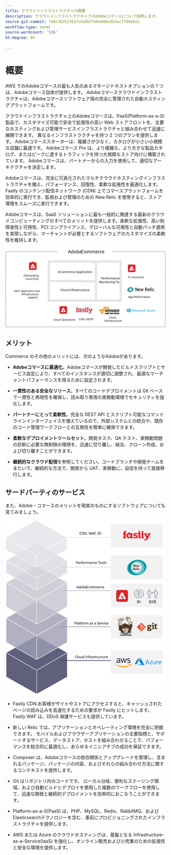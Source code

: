 ```yaml
---
title: クラウドインフラストラクチャの概要
description: クラウドインフラストラクチャでのAdobeコマースについて説明します。
source-git-commit: 748c302527617c6a9bf7d6e666c6b3acff89e021
workflow-type: tm+mt
source-wordcount: '536'
ht-degree: 0%

---
```



# 概要

AWS でのAdobeコマースの最も人気のあるマネージドホストオプションの 1 つは、Adobeコマース自体が提供します。 Adobeコマースクラウドインフラストラクチャは、Adobeコマースソフトウェア用の完全に管理された自動ホスティングプラットフォームです。

クラウドインフラストラクチャ上のAdobeコマースは、PaaS(Platform-as-a-S) 製品で、カスタマイズ可能で安全で拡張性の高い Web ストアフロントを、主要なホスティングおよび管理サービスインフラストラクチャと組み合わせて迅速に展開できます。 異なるインフラストラクチャを持つ 2 つのプランを提供します。 Adobeコマーススターターは、複雑さが少なく、カタログが小さい小規模な店舗に最適です。 Adobeコマース Pro は、より複雑な、より大きな製品カタログ、またはピークに達するトラフィックを持つ大規模なストア向けに構築されています。 Adobeコマースは、パートナーからの入力を使用して、適切なアーキテクチャを決定します。

Adobeコマースは、完全に冗長化されたマルチクラウドホスティングインフラストラクチャを備え、パフォーマンス、回復性、柔軟な拡張性を最適化します。 Fastly のコンテンツ配信ネットワーク (CDN) 上でコマースプラットフォームを効率的に実行でき、監視および管理のための New Relic を使用すると、ストア環境をスムーズに実行できます。

Adobeコマースは、SaaS ソリューションに最も一般的に関連する最新のクラウドコンピューティングのすべてのメリットを提供します。柔軟な拡張性、高い耐障害性と可用性、PCI コンプライアンス、グローバルな可用性と自動パッチ適用を実現しながら、マーチャントが必要とするソフトウェアのカスタマイズの柔軟性を維持します。

![クラウドインフラストラクチャ上のAdobeコマースのアーキテクチャ要素を示す図](../../../assets/playbooks/adobe-commerce-cloud-infrastructure.svg)

## メリット

Commerce のその他のメリットには、次のようなAdobeがあります。

- **Adobeコマースに最適化**。Adobeコマースが開発したビルドスクリプトとサービス設定により、すべてのインスタンスが適切に調整され、最適なマーチャントパフォーマンスを得るために設定されます。

- **一貫性のある安全なリリース**。すべてのコードデプロイメントは Git ベースで一貫性と再現性を確保し、読み取り専用の実稼動環境でセキュリティを強化します。

- **パートナーにとって柔軟性**。完全な REST API とスクリプト可能なコマンドラインインターフェイスを備えているので、外部システムとの統合や、既存のコード管理ワークフローとの互換性を簡単に確保できます。

- **柔軟なデプロイメントツールセット**。開発タスク、QA テスト、実稼動問題の診断に必要な無制限の環境を、迅速に切り離し、結合、クローン作成、および切り離すことができます。

- **継続的なクラウド配信**&#x200B;を参照してください。コードブランチや開発チームをまたいで、継続的な方法で、開発から UAT、実稼動に、自信を持って直接移行します。

## サードパーティのサービス

また、Adobe・コマースのメリットを現実のものにするソフトウェアについても見てみましょう。

![クラウドインフラストラクチャのテクノロジースタックでのAdobeコマースを示す図](../../../assets/playbooks/cloud-tech-stack.svg)

- Fastly CDN:お客様がサイトやストアにアクセスすると、キャッシュされたページの読み込みを高速化するための要求が Fastly にヒットします。 Fastly WAF は、DDoS 保護サービスも提供しています。

- 新しい Relic では、アプリケーションとオペレーティング環境を完全に把握できます。 モバイルおよびブラウザーアプリケーションの主要指標と、サポートするサービス、データストア、ホストを組み合わせることで、パフォーマンスを総合的に最適化し、あらゆるイニシアチブの成功を保証できます。

- Composer は、Adobeコマースの依存関係とアップグレードを管理し、含まれるパッケージ、パッケージの内容、およびそれらの組み合わせ方法に関するコンテキストを提供します。

- Git はリポジトリ内のコードです。 ローカル分岐、便利なステージング領域、および自動ビルドとデプロイを使用した複数のワークフローを使用して、迅速な開発と継続的デプロイメントを効率的におこなうことができます。

- Platform-as-a-S(PaaS) は、PHP、MySQL、Redis、RabbitMQ、およびElasticsearchテクノロジーを含む、事前にプロビジョニングされたインフラストラクチャを提供します。

- AWS または Azure のクラウドホスティングは、基盤となる Infrastructure-as-a-Service(IaaS) を強化し、オンライン販売および小売業のための拡張性と安全な環境を提供します。
